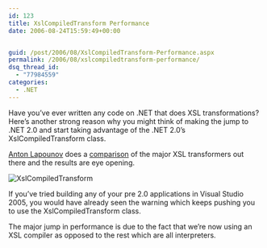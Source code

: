 ```yaml
---
id: 123
title: XslCompiledTransform Performance
date: 2006-08-24T15:59:49+00:00


guid: /post/2006/08/XslCompiledTransform-Performance.aspx
permalink: /2006/08/xslcompiledtransform-performance/
dsq_thread_id:
  - "77984559"
categories:
  - .NET
---
```

<p>Have&nbsp;you&rsquo;ve ever written any code on .NET that does XSL transformations? Here&rsquo;s another strong reason why you might think of making the jump to .NET 2.0 and start taking advantage of the .NET 2.0&rsquo;s XslCompiledTransform class.</p>
<p><a class="headermaintitle" id="_ctl0____ctl0___bt___BlogTitle" href="http://blogs.msdn.com/antosha/default.aspx">Anton Lapounov</a>&nbsp;does a <a href="http://blogs.msdn.com/antosha/archive/2006/07/24/677560.aspx">comparison</a> of&nbsp;the major XSL transformers out there and the results are eye opening.</p>
<p><img alt="XslCompiledTransform" src="https://merill.net/wp-content/uploads/contentbinary/XslCompiledTransform.jpg" border="0" /></p>
<p>If you&rsquo;ve tried building any of your pre 2.0 applications in Visual Studio 2005, you would have already seen the warning which keeps pushing you to use the XslCompiledTransform class.</p>
<p>The major jump in performance is due to the fact that we&rsquo;re now using an XSL compiler as opposed to the rest which are all interpreters.</p>